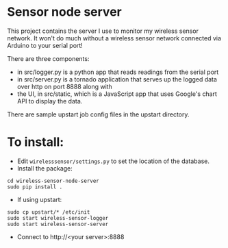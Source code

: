 Sensor node server
==================

This project contains the server I use to monitor my wireless sensor network.
It won't do much without a wireless sensor network connected via Arduino to
your serial port!

There are three components:

* in src/logger.py is a python app that reads readings from the serial port
* in src/server.py is a tornado application that serves up the logged data
  over http on port 8888 along with
* the UI, in src/static, which is a JavaScript app that uses Google's chart 
  API to display the data.
  
There are sample upstart job config files in the upstart directory.

To install:
==========

* Edit `wirelesssensor/settings.py` to set the location of the database.
* Install the package:

```
cd wireless-sensor-node-server
sudo pip install .
```

* If using upstart:

```
sudo cp upstart/* /etc/init
sudo start wireless-sensor-logger
sudo start wireless-sensor-server
```

* Connect to http://\<your server>:8888
